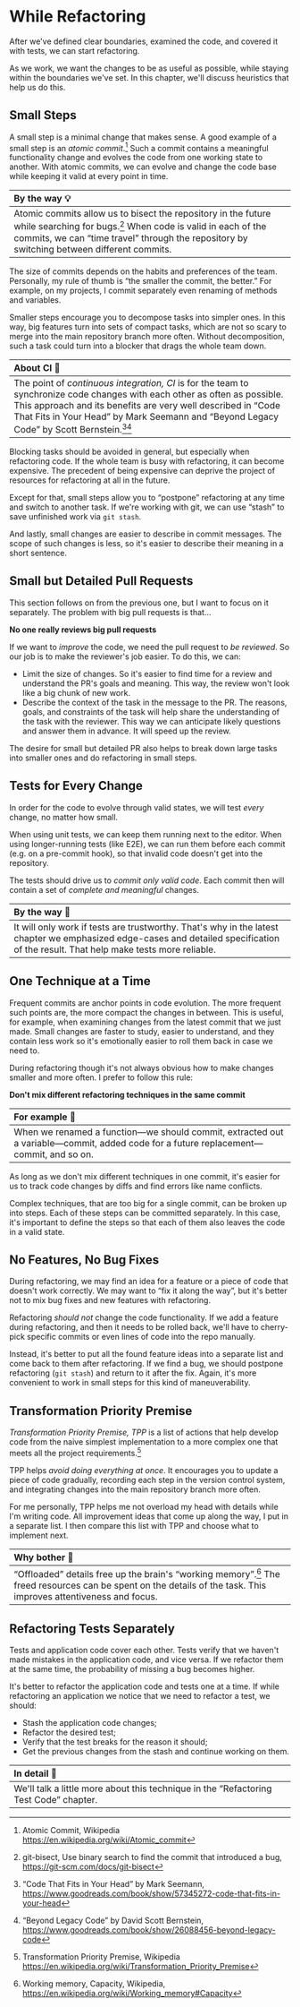 # While Refactoring

After we've defined clear boundaries, examined the code, and covered it with tests, we can start refactoring.

As we work, we want the changes to be as useful as possible, while staying within the boundaries we've set. In this chapter, we'll discuss heuristics that help us do this.

## Small Steps

A small step is a minimal change that makes sense. A good example of a small step is an _atomic commit_.[^atomic] Such a commit contains a meaningful functionality change and evolves the code from one working state to another. With atomic commits, we can evolve and change the code base while keeping it valid at every point in time.

| By the way 💡                                                                                                                                                                                                                    |
| :------------------------------------------------------------------------------------------------------------------------------------------------------------------------------------------------------------------------------- |
| Atomic commits allow us to bisect the repository in the future while searching for bugs.[^bisect] When code is valid in each of the commits, we can “time travel” through the repository by switching between different commits. |

The size of commits depends on the habits and preferences of the team. Personally, my rule of thumb is “the smaller the commit, the better.” For example, on my projects, I commit separately even renaming of methods and variables.

Smaller steps encourage you to decompose tasks into simpler ones. In this way, big features turn into sets of compact tasks, which are not so scary to merge into the main repository branch more often. Without decomposition, such a task could turn into a blocker that drags the whole team down.

| About CI 🔬                                                                                                                                                                                                                                                                                              |
| :------------------------------------------------------------------------------------------------------------------------------------------------------------------------------------------------------------------------------------------------------------------------------------------------------- |
| The point of _continuous integration, CI_ is for the team to synchronize code changes with each other as often as possible. This approach and its benefits are very well described in “Code That Fits in Your Head” by Mark Seemann and “Beyond Legacy Code” by Scott Bernstein.[^codethatfits][^beyond] |

Blocking tasks should be avoided in general, but especially when refactoring code. If the whole team is busy with refactoring, it can become expensive. The precedent of being expensive can deprive the project of resources for refactoring at all in the future.

Except for that, small steps allow you to “postpone” refactoring at any time and switch to another task. If we're working with git, we can use “stash” to save unfinished work via `git stash`.

And lastly, small changes are easier to describe in commit messages. The scope of such changes is less, so it's easier to describe their meaning in a short sentence.

## Small but Detailed Pull Requests

This section follows on from the previous one, but I want to focus on it separately. The problem with big pull requests is that...

**No one really reviews big pull requests**

If we want to _improve_ the code, we need the pull request to _be reviewed_. So our job is to make the reviewer's job easier. To do this, we can:

- Limit the size of changes. So it's easier to find time for a review and understand the PR's goals and meaning. This way, the review won't look like a big chunk of new work.
- Describe the context of the task in the message to the PR. The reasons, goals, and constraints of the task will help share the understanding of the task with the reviewer. This way we can anticipate likely questions and answer them in advance. It will speed up the review.

The desire for small but detailed PR also helps to break down large tasks into smaller ones and do refactoring in small steps.

## Tests for Every Change

In order for the code to evolve through valid states, we will test _every_ change, no matter how small.

When using unit tests, we can keep them running next to the editor. When using longer-running tests (like E2E), we can run them before each commit (e.g. on a pre-commit hook), so that invalid code doesn't get into the repository.

The tests should drive us to _commit only valid code_. Each commit then will contain a set of _complete and meaningful_ changes.

| By the way 🧪                                                                                                                                                                       |
| :---------------------------------------------------------------------------------------------------------------------------------------------------------------------------------- |
| It will only work if tests are trustworthy. That's why in the latest chapter we emphasized edge-cases and detailed specification of the result. That help make tests more reliable. |

## One Technique at a Time

Frequent commits are anchor points in code evolution. The more frequent such points are, the more compact the changes in between. This is useful, for example, when examining changes from the latest commit that we just made. Small changes are faster to study, easier to understand, and they contain less work so it's emotionally easier to roll them back in case we need to.

During refactoring though it's not always obvious how to make changes smaller and more often. I prefer to follow this rule:

**Don't mix different refactoring techniques in the same commit**

| For example 👀                                                                                                                       |
| :----------------------------------------------------------------------------------------------------------------------------------- |
| When we renamed a function—we should commit, extracted out a variable—commit, added code for a future replacement—commit, and so on. |

As long as we don't mix different techniques in one commit, it's easier for us to track code changes by diffs and find errors like name conflicts.

Complex techniques, that are too big for a single commit, can be broken up into steps. Each of these steps can be committed separately. In this case, it's important to define the steps so that each of them also leaves the code in a valid state.

## No Features, No Bug Fixes

During refactoring, we may find an idea for a feature or a piece of code that doesn't work correctly. We may want to “fix it along the way”, but it's better not to mix bug fixes and new features with refactoring.

Refactoring _should not_ change the code functionality. If we add a feature during refactoring, and then it needs to be rolled back, we'll have to cherry-pick specific commits or even lines of code into the repo manually.

Instead, it's better to put all the found feature ideas into a separate list and come back to them after refactoring. If we find a bug, we should postpone refactoring (`git stash`) and return to it after the fix. Again, it's more convenient to work in small steps for this kind of maneuverability.

## Transformation Priority Premise

_Transformation Priority Premise, TPP_ is a list of actions that help develop code from the naive simplest implementation to a more complex one that meets all the project requirements.[^tpp]

TPP helps _avoid doing everything at once_. It encourages you to update a piece of code gradually, recording each step in the version control system, and integrating changes into the main repository branch more often.

For me personally, TPP helps me not overload my head with details while I'm writing code. All improvement ideas that come up along the way, I put in a separate list. I then compare this list with TPP and choose what to implement next.

| Why bother 🧠                                                                                                                                                                   |
| :------------------------------------------------------------------------------------------------------------------------------------------------------------------------------ |
| “Offloaded” details free up the brain's “working memory”.[^shorttermmemory] The freed resources can be spent on the details of the task. This improves attentiveness and focus. |

## Refactoring Tests Separately

Tests and application code cover each other. Tests verify that we haven't made mistakes in the application code, and vice versa. If we refactor them at the same time, the probability of missing a bug becomes higher.

It's better to refactor the application code and tests one at a time. If while refactoring an application we notice that we need to refactor a test, we should:

- Stash the application code changes;
- Refactor the desired test;
- Verify that the test breaks for the reason it should;
- Get the previous changes from the stash and continue working on them.

| In detail 🔬                                                                          |
| :------------------------------------------------------------------------------------ |
| We'll talk a little more about this technique in the “Refactoring Test Code” chapter. |

[^atomic]: Atomic Commit, Wikipedia https://en.wikipedia.org/wiki/Atomic_commit
[^bisect]: git-bisect, Use binary search to find the commit that introduced a bug, https://git-scm.com/docs/git-bisect
[^codethatfits]: “Code That Fits in Your Head” by Mark Seemann, https://www.goodreads.com/book/show/57345272-code-that-fits-in-your-head
[^beyond]: “Beyond Legacy Code” by David Scott Bernstein, https://www.goodreads.com/book/show/26088456-beyond-legacy-code
[^tpp]: Transformation Priority Premise, Wikipedia https://en.wikipedia.org/wiki/Transformation_Priority_Premise
[^shorttermmemory]: Working memory, Capacity, Wikipedia, https://en.wikipedia.org/wiki/Working_memory#Capacity
